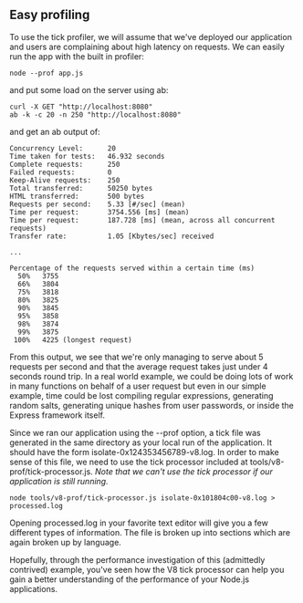 ## Easy profiling
 
To use the tick profiler, we will assume that we've deployed our application and users are complaining about high latency on requests. We can easily run the app with the built in profiler:

```
node --prof app.js
```
 
and put some load on the server using ab:

``` 
curl -X GET "http://localhost:8080"
ab -k -c 20 -n 250 "http://localhost:8080"
```
 
and get an ab output of:
 
```
Concurrency Level:      20
Time taken for tests:   46.932 seconds
Complete requests:      250
Failed requests:        0
Keep-Alive requests:    250
Total transferred:      50250 bytes
HTML transferred:       500 bytes
Requests per second:    5.33 [#/sec] (mean)
Time per request:       3754.556 [ms] (mean)
Time per request:       187.728 [ms] (mean, across all concurrent requests)
Transfer rate:          1.05 [Kbytes/sec] received

...
 
Percentage of the requests served within a certain time (ms)
  50%   3755
  66%   3804
  75%   3818
  80%   3825
  90%   3845
  95%   3858
  98%   3874
  99%   3875
 100%   4225 (longest request)
```
 
From this output, we see that we're only managing to serve about 5 requests per second and that the average request takes just under 4 seconds round trip. In a real world example, we could be doing lots of work in many functions on behalf of a user request but even in our simple example, time could be lost compiling regular expressions, generating random salts, generating unique hashes from user passwords, or inside the Express framework itself.
 
Since we ran our application using the --prof option, a tick file was generated in the same directory as your local run of the application. It should have the form isolate-0x124353456789-v8.log. In order to make sense of this file, we need to use the tick processor included at tools/v8-prof/tick-processor.js. _Note that we can't use the tick processor if our application is still running._

```
node tools/v8-prof/tick-processor.js isolate-0x101804c00-v8.log > processed.log
```
 
Opening processed.log in your favorite text editor will give you a few different types of information. The file is broken up into sections which are again broken up by language.
  
Hopefully, through the performance investigation of this (admittedly contrived) example, you've seen how the V8 tick processor can help you gain a better understanding of the performance of your Node.js applications.
